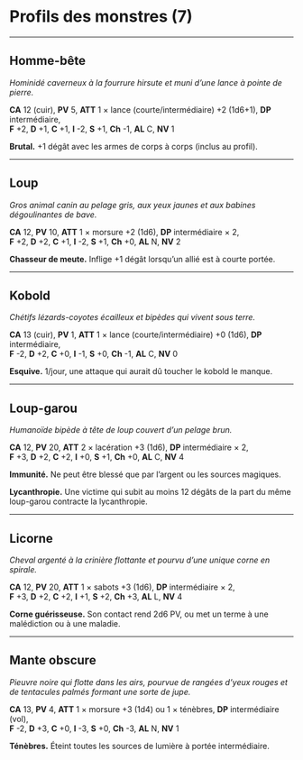 # Profils des monstres (7)

---

## Homme-bête

*Hominidé caverneux à la fourrure hirsute et muni d’une lance à pointe de pierre.*

**CA** 12 (cuir), **PV** 5, **ATT** 1 × lance (courte/intermédiaire) +2 (1d6+1), **DP** intermédiaire,  
**F** +2, **D** +1, **C** +1, **I** -2, **S** +1, **Ch** -1, **AL** C, **NV** 1

**Brutal.** +1 dégât avec les armes de corps à corps (inclus au profil).

---

## Loup

*Gros animal canin au pelage gris, aux yeux jaunes et aux babines dégoulinantes de bave.*

**CA** 12, **PV** 10, **ATT** 1 × morsure +2 (1d6), **DP** intermédiaire × 2,  
**F** +2, **D** +2, **C** +1, **I** -2, **S** +1, **Ch** +0, **AL** N, **NV** 2

**Chasseur de meute.** Inflige +1 dégât lorsqu’un allié est à courte portée.

---

## Kobold

*Chétifs lézards-coyotes écailleux et bipèdes qui vivent sous terre.*

**CA** 13 (cuir), **PV** 1, **ATT** 1 × lance (courte/intermédiaire) +0 (1d6), **DP** intermédiaire,  
**F** -2, **D** +2, **C** +0, **I** -1, **S** +0, **Ch** -1, **AL** C, **NV** 0

**Esquive.** 1/jour, une attaque qui aurait dû toucher le kobold le manque.

---

## Loup-garou

*Humanoïde bipède à tête de loup couvert d’un pelage brun.*

**CA** 12, **PV** 20, **ATT** 2 × lacération +3 (1d6), **DP** intermédiaire × 2,  
**F** +3, **D** +2, **C** +2, **I** +0, **S** +1, **Ch** +0, **AL** C, **NV** 4

**Immunité.** Ne peut être blessé que par l’argent ou les sources magiques.

**Lycanthropie.** Une victime qui subit au moins 12 dégâts de la part du même loup-garou contracte la lycanthropie.

---

## Licorne

*Cheval argenté à la crinière flottante et pourvu d’une unique corne en spirale.*

**CA** 12, **PV** 20, **ATT** 1 × sabots +3 (1d6), **DP** intermédiaire × 2,  
**F** +3, **D** +2, **C** +2, **I** +1, **S** +2, **Ch** +3, **AL** L, **NV** 4

**Corne guérisseuse.** Son contact rend 2d6 PV, ou met un terme à une malédiction ou à une maladie.

---

## Mante obscure

*Pieuvre noire qui flotte dans les airs, pourvue de rangées d’yeux rouges et de tentacules palmés formant une sorte de jupe.*

**CA** 13, **PV** 4, **ATT** 1 × morsure +3 (1d4) ou 1 × ténèbres, **DP** intermédiaire (vol),  
**F** -2, **D** +3, **C** +0, **I** -3, **S** +0, **Ch** -3, **AL** N, **NV** 1

**Ténèbres.** Éteint toutes les sources de lumière à portée intermédiaire.
